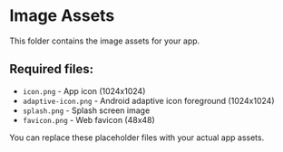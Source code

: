 # Image Assets

This folder contains the image assets for your app.

## Required files:

- `icon.png` - App icon (1024x1024)
- `adaptive-icon.png` - Android adaptive icon foreground (1024x1024)
- `splash.png` - Splash screen image
- `favicon.png` - Web favicon (48x48)

You can replace these placeholder files with your actual app assets.
